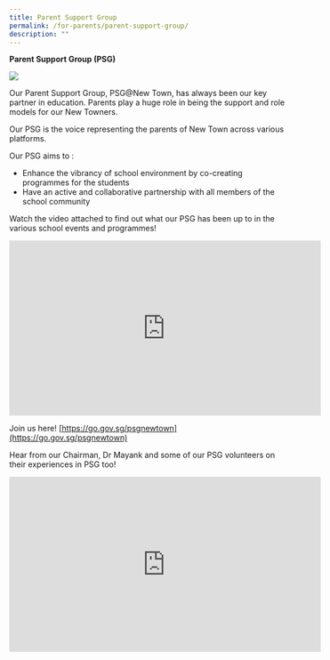 ```yaml
---
title: Parent Support Group
permalink: /for-parents/parent-support-group/
description: ""
---
```

**Parent Support Group (PSG)**

**![](https://lh6.googleusercontent.com/prgOOVBg9Gs_Q-JVOVgAW4JJ975pVSbnJRRhwTtXUAe8_caVmSjsomFyxbJo-G2xCd81l9Ve0Dj8yQmqmKBkr2djXIeQATe8C5kTjm5HMwaw4D4_4PLxQOZ_2yjD4jBt4mldNxQG0Z2jZYFf4p8Em6NnqiS67FiCe56PNqhbZhIorA06s5YvnwjXeHPPHQ)**

Our Parent Support Group, PSG@New Town, has always been our key partner in education. Parents play a huge role in being the support and role models for our New Towners.

Our PSG is the voice representing the parents of New Town across various platforms. 

Our PSG aims to :
* Enhance the vibrancy of school environment by co-creating programmes for the students
* Have an active and collaborative partnership with all members of the school community

Watch the video attached to find out what our PSG has been up to in the various school events and programmes! 

<iframe width="560" height="315" src="https://www.youtube.com/embed/hgrNR-lkbjo" title="YouTube video player" frameborder="0" allow="accelerometer; autoplay; clipboard-write; encrypted-media; gyroscope; picture-in-picture" allowfullscreen></iframe>

Join us here! 
[https://go.gov.sg/psgnewtown](https://go.gov.sg/psgnewtown)

Hear from our Chairman, Dr Mayank and some of our PSG volunteers on their experiences in PSG too!

<iframe width="560" height="315" src="https://www.youtube.com/embed/mzo61VmFMhk" title="YouTube video player" frameborder="0" allow="accelerometer; autoplay; clipboard-write; encrypted-media; gyroscope; picture-in-picture" allowfullscreen></iframe>